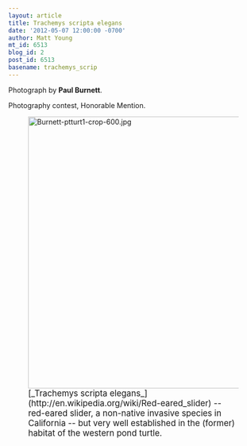```yaml
---
layout: article
title: Trachemys scripta elegans
date: '2012-05-07 12:00:00 -0700'
author: Matt Young
mt_id: 6513
blog_id: 2
post_id: 6513
basename: trachemys_scrip
---
```

Photograph by **Paul Burnett**.

Photography contest, Honorable Mention.

<figure>
<img src="{{ site.baseurl }}/uploads/2012/Burnett-ptturt1-crop-600.jpg" alt="Burnett-ptturt1-crop-600.jpg" width="600" height="547" />
<figcaption markdown="span">
<big>[_Trachemys scripta elegans_](http://en.wikipedia.org/wiki/Red-eared_slider) -- red-eared slider, a non-native invasive species in California -- but very well established in the (former) habitat of the western pond turtle.</big>

</figcaption>
</figure>
